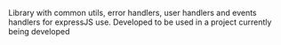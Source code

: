 Library with common utils, error handlers, user handlers and events handlers for expressJS use. 
Developed to be used in a project currently being developed
